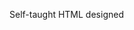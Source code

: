 Self-taught HTML designed
              
 
 
 
      
 
 
                                               
